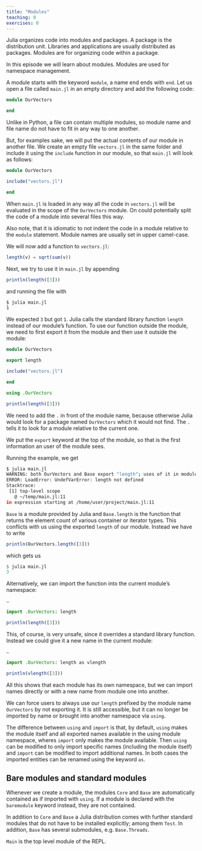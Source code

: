 ```yaml
---
title: "Modules"
teaching: 0
exercises: 0
---
```


Julia organizes code into modules and packages. A package is the distribution
unit. Libraries and applications are usually distributed as packages. Modules
are for organizing code within a package.

In this episode we will learn about modules. Modules are used for namespace
management.

A module starts with the keyword `module`, a name end ends with `end`. Let us
open a file called `main.jl` in an empty directory and add the following code:

```julia
module OurVectors

end
```

Unlike in Python, a file can contain multiple modules, so module name and file
name do not have to fit in any way to one another.

But, for examples sake, we will put the actual contents of our module in another
file. We create an empty file `vectors.jl` in the same folder and include it
using the `include` function in our module, so that `main.jl` will look as
follows:

```julia
module OurVectors

include("vectors.jl")

end
```

When `main.jl` is loaded in any way all the code in `vectors.jl` will be
evaluated in the scope of the `OurVectors` module. On could potentially split
the code of a module into several files this way.

Also note, that it is idiomatic to not indent the code in a module relative to
the `module` statement. Module names are usually set in upper camel-case.

We will now add a function to `vectors.jl`:

```julia
length(v) = sqrt(sum(v))
```

Next, we try to use it in `main.jl` by appending

```julia
println(length([3]))
```

and running the file with

```bash
$ julia main.jl
1
```

We expected `3` but got `1`. Julia calls the standard library function `length`
instead of our module’s function. To use our function outside the module, we
need to first export it from the module and then use it outside the module:

```julia
module OurVectors

export length

include("vectors.jl")

end

using .OurVectors

println(length([3]))
```

We need to add the `.` in front of the module name, because otherwise Julia
would look for a package named `OurVectors` which it would not find. The `.`
tells it to look for a module relative to the current one.

We put the `export` keyword at the top of the module, so that is the first
information an user of the module sees.

Running the example, we get

```bash
$ julia main.jl
WARNING: both OurVectors and Base export "length"; uses of it in module Main must be qualified
ERROR: LoadError: UndefVarError: length not defined
Stacktrace:
 [1] top-level scope
   @ ~/temp/main.jl:11
in expression starting at /home/user/project/main.jl:11
```

`Base` is a module provided by Julia and `Base.length` is the function that
returns the element count of various container or iterator types. This conflicts
with us using the exported `length` of our module. Instead we have to write

```julia
println(OurVectors.length([3]))
```

which gets us

```julia
$ julia main.jl
3
```

Alternatively, we can import the function into the current module’s namespace:

```julia
…

import .OurVectors: length

println(length([3]))
```

This, of course, is very unsafe, since it overrides a standard library function.
Instead we could give it a new name in the current module:

```julia
…

import .OurVectors: length as vlength

println(vlength([3]))
```

All this shows that each module has its own namespace, but we can import names
directly or with a new name from module one into another.

We can force users to always use our `length` prefixed by the module name
`OurVectors` by not exporting it. It is still accessible, but it can no longer
be imported by name or brought into another namespace via `using`.

The difference between `using` and `import` is that, by default, `using` makes
the module itself and all exported names available in the using module
namespace, wheres `import` only makes the module available. Then `using` can be
modified to only import specific names (including the module itself) and
`import` can be modified to import additional names. In both cases the imported
entities can be renamed using the keyword `as`.

## Bare modules and standard modules

Whenever we create a module, the modules `Core` and `Base` are automatically
contained as if imported with `using`. If a module is declared with the
`baremodule` keyword instead, they are not contained.

In addition to `Core` and `Base` a Julia distribution comes with further
standard modules that do not have to be installed explicitly; among them `Test`.
In addition, `Base` has several submodules, e.g. `Base.Threads`.

`Main` is the top level module of the REPL.
